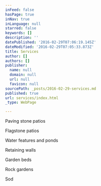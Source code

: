 ```yaml
---
inFeed: false
hasPage: true
inNav: true
inLanguage: null
starred: false
keywords: []
description: ''
datePublished: '2016-02-29T07:06:19.145Z'
dateModified: '2016-02-29T07:05:33.873Z'
title: Services
author: []
authors: []
publisher:
  name: null
  domain: null
  url: null
  favicon: null
sourcePath: _posts/2016-02-29-services.md
published: true
url: services/index.html
_type: WebPage

---
```

Paving stone patios

Flagstone patios

Water features and ponds

Retaining walls

Garden beds

Rock gardens

Sod